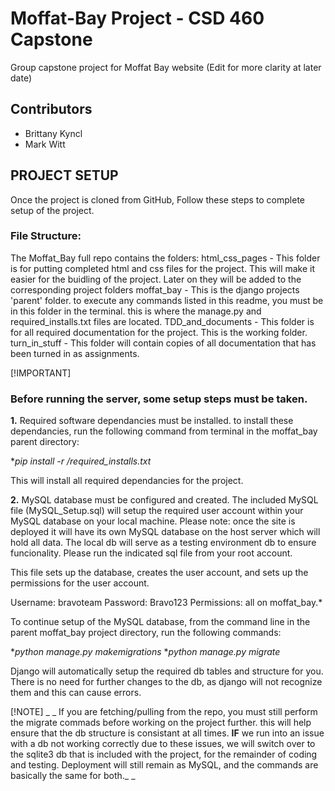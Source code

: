 # Moffat-Bay Project - CSD 460 Capstone
Group capstone project for Moffat Bay website (Edit for more clarity at later date)
## Contributors
* Brittany Kyncl
* Mark Witt
## PROJECT SETUP

Once the project is cloned from GitHub, Follow these steps to complete setup of the project.

### File Structure:
The Moffat_Bay full repo contains the folders:
html_css_pages - This folder is for putting completed html and css files for the project. This will make it easier for the buidling of the project. Later on they will be added to the corresponding project folders
moffat_bay - This is the django projects 'parent' folder. to execute any commands listed in this readme, you must be in this folder in the terminal. this is where the manage.py and required_installs.txt files are located.
TDD_and_documents - This folder is for all required documentation for the project. This is the working folder. 
turn_in_stuff - This folder will contain copies of all documentation that has been turned in as assignments. 

[!IMPORTANT]
### Before running the server, some setup steps must be taken. 
**1.** Required software dependancies must be installed. to install these dependancies, run the following command from terminal in the moffat_bay parent directory:

**pip install -r /required_installs.txt*

This will install all required dependancies for the project. 

**2.** MySQL database must be configured and created. The included MySQL file (MySQL_Setup.sql) will setup the required user account within your MySQL database on your local machine. Please note: once the site is deployed it will have its own MySQL database on the host server which will hold all data. The local db will serve as a testing environment db to ensure funcionality. Please run the indicated sql file from your root account. 

This file sets up the database, creates the user account, and sets up the permissions for the user account. 

Username: bravoteam
Password: Bravo123
Permissions: all on moffat_bay.*

To continue setup of the MySQL database, from the command line in the parent moffat_bay project directory, run the following commands:

**python manage.py makemigrations*
**python manage.py migrate*

Django will automatically setup the required db tables and structure for you. There is no need for further changes to the db, as django will not recognize them and this can cause errors. 

[!NOTE]
_ _ If you are fetching/pulling from the repo, you must still perform the migrate commads before working on the project further. this will help ensure that the db structure is consistant at all times. **IF** we run into an issue with a db not working correctly due to these issues, we will switch over to the sqlite3 db that is included with the project, for the remainder of coding and testing. Deployment will still remain as MySQL, and the commands are basically the same for both._ _